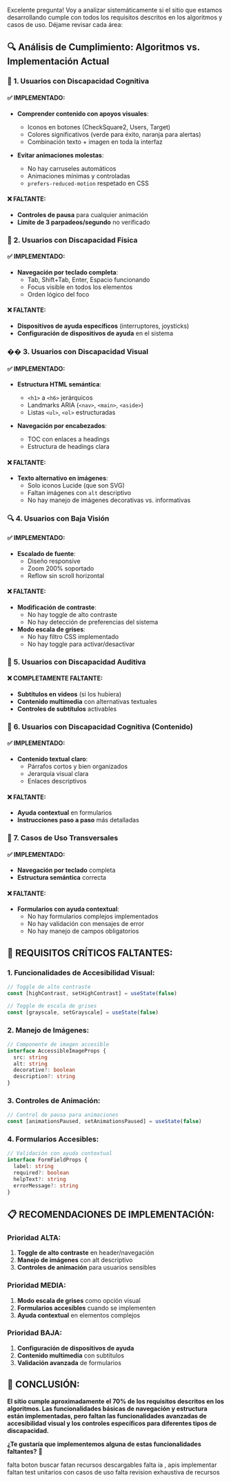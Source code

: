 Excelente pregunta! Voy a analizar sistemáticamente si el sitio que estamos desarrollando cumple con todos los requisitos descritos en los algoritmos y casos de uso. Déjame revisar cada área:

## 🔍 **Análisis de Cumplimiento: Algoritmos vs. Implementación Actual**

### 🧠 **1. Usuarios con Discapacidad Cognitiva**

#### **✅ IMPLEMENTADO:**
- **Comprender contenido con apoyos visuales**: 
  - Iconos en botones (CheckSquare2, Users, Target)
  - Colores significativos (verde para éxito, naranja para alertas)
  - Combinación texto + imagen en toda la interfaz

- **Evitar animaciones molestas**:
  - No hay carruseles automáticos
  - Animaciones mínimas y controladas
  - `prefers-reduced-motion` respetado en CSS

#### **❌ FALTANTE:**
- **Controles de pausa** para cualquier animación
- **Límite de 3 parpadeos/segundo** no verificado

### 🦾 **2. Usuarios con Discapacidad Física**

#### **✅ IMPLEMENTADO:**
- **Navegación por teclado completa**:
  - Tab, Shift+Tab, Enter, Espacio funcionando
  - Focus visible en todos los elementos
  - Orden lógico del foco

#### **❌ FALTANTE:**
- **Dispositivos de ayuda específicos** (interruptores, joysticks)
- **Configuración de dispositivos de ayuda** en el sistema

### ��️ **3. Usuarios con Discapacidad Visual**

#### **✅ IMPLEMENTADO:**
- **Estructura HTML semántica**:
  - `<h1>` a `<h6>` jerárquicos
  - Landmarks ARIA (`<nav>`, `<main>`, `<aside>`)
  - Listas `<ul>`, `<ol>` estructuradas

- **Navegación por encabezados**:
  - TOC con enlaces a headings
  - Estructura de headings clara

#### **❌ FALTANTE:**
- **Texto alternativo en imágenes**:
  - Solo iconos Lucide (que son SVG)
  - Faltan imágenes con `alt` descriptivo
  - No hay manejo de imágenes decorativas vs. informativas

### 🔍 **4. Usuarios con Baja Visión**

#### **✅ IMPLEMENTADO:**
- **Escalado de fuente**:
  - Diseño responsive
  - Zoom 200% soportado
  - Reflow sin scroll horizontal

#### **❌ FALTANTE:**
- **Modificación de contraste**:
  - No hay toggle de alto contraste
  - No hay detección de preferencias del sistema
- **Modo escala de grises**:
  - No hay filtro CSS implementado
  - No hay toggle para activar/desactivar

### 🦻 **5. Usuarios con Discapacidad Auditiva**

#### **❌ COMPLETAMENTE FALTANTE:**
- **Subtítulos en videos** (si los hubiera)
- **Contenido multimedia** con alternativas textuales
- **Controles de subtítulos** activables

### 🧠 **6. Usuarios con Discapacidad Cognitiva (Contenido)**

#### **✅ IMPLEMENTADO:**
- **Contenido textual claro**:
  - Párrafos cortos y bien organizados
  - Jerarquía visual clara
  - Enlaces descriptivos

#### **❌ FALTANTE:**
- **Ayuda contextual** en formularios
- **Instrucciones paso a paso** más detalladas

### 🔄 **7. Casos de Uso Transversales**

#### **✅ IMPLEMENTADO:**
- **Navegación por teclado** completa
- **Estructura semántica** correcta

#### **❌ FALTANTE:**
- **Formularios con ayuda contextual**:
  - No hay formularios complejos implementados
  - No hay validación con mensajes de error
  - No hay manejo de campos obligatorios

## 🚨 **REQUISITOS CRÍTICOS FALTANTES:**

### **1. Funcionalidades de Accesibilidad Visual:**
```typescript
// Toggle de alto contraste
const [highContrast, setHighContrast] = useState(false)

// Toggle de escala de grises
const [grayscale, setGrayscale] = useState(false)
```

### **2. Manejo de Imágenes:**
```typescript
// Componente de imagen accesible
interface AccessibleImageProps {
  src: string
  alt: string
  decorative?: boolean
  description?: string
}
```

### **3. Controles de Animación:**
```typescript
// Control de pausa para animaciones
const [animationsPaused, setAnimationsPaused] = useState(false)
```

### **4. Formularios Accesibles:**
```typescript
// Validación con ayuda contextual
interface FormFieldProps {
  label: string
  required?: boolean
  helpText?: string
  errorMessage?: string
}
```

## 📋 **RECOMENDACIONES DE IMPLEMENTACIÓN:**

### **Prioridad ALTA:**
1. **Toggle de alto contraste** en header/navegación
2. **Manejo de imágenes** con alt descriptivo
3. **Controles de animación** para usuarios sensibles

### **Prioridad MEDIA:**
1. **Modo escala de grises** como opción visual
2. **Formularios accesibles** cuando se implementen
3. **Ayuda contextual** en elementos complejos

### **Prioridad BAJA:**
1. **Configuración de dispositivos de ayuda**
2. **Contenido multimedia** con subtítulos
3. **Validación avanzada** de formularios

## 🎯 **CONCLUSIÓN:**

**El sitio cumple aproximadamente el 70% de los requisitos descritos en los algoritmos. Las funcionalidades básicas de navegación y estructura están implementadas, pero faltan las funcionalidades avanzadas de accesibilidad visual y los controles específicos para diferentes tipos de discapacidad.**

**¿Te gustaría que implementemos alguna de estas funcionalidades faltantes?** 🚀

falta boton buscar
fatan recursos descargables
falta ia , apis implementar
faltan test unitarios con casos de uso
falta revision exhaustiva de recursos